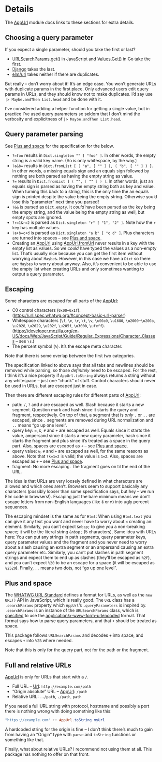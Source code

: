# Details

The [AppUrl][appurl-module] module docs links to these sections for extra details.

## Choosing a query parameter

If you expect a single parameter, should you take the first or last?

- [URLSearchParams.get()] in JavaScript and [Values.Get()] in Go take the first.
- [Django] takes the last.
- [elm/url] takes neither if there are duplicates.

But really – don’t worry about it! It’s an edge case. You won’t generate URLs with duplicate params in the first place. Only advanced users edit query params in URLs, and they should know not to make duplicates. I’d say use `|> Maybe.andThen List.head` and be done with it.

I’ve considered adding a helper function for getting a single value, but in practice I’ve used query parameters so seldom that I don’t mind the verbosity and explicitness of `|> Maybe.andThen List.head`.

## Query parameter parsing

See [Plus and space] for the specification for the below.

- `?=foo` results in `Dict.singleton "" [ "foo" ]`. In other words, the empty string is a valid key name. (So is only whitespace, by the way.)
- `?a&b=` results in `Dict.fromList [ ( "a", [ "" ] ), ( "b", [ "" ] ) ]`. In other words, a missing equals sign and an equals sign followed by nothing are both parsed as having the empty string as value.
- `?=` results in `Dict.fromList [ ( "", [ "" ] ) ]`. In other words, just an equals sign is parsed as having the empty string both as key and value. When turning this back to a string, this is the only time the an equals sign is printed despite the value being the empty string. Otherwise you’d lose this “parameter” next time you parsed!
- `?&&` is parsed as `Dict.empty`. It _could_ have been parsed as the key being the empty string, and the value being the empty string as well, but empty spots are ignored.
- `?r=1&r=2` is parsed as `Dict.singleton "r" [ "1", "2" ]`. Note how the `r` key has multiple values.
- `?a+b=c+d` is parsed as `Dict.singleton "a b" [ "c d" ]`. Plus characters are turned into spaces – see [Plus and space].
- Creating an [AppUrl][appurl-type] using [AppUrl.fromUrl] never results in a key with the empty list as values. So we _could_ have typed the values as a non-empty list. That’s usually nice because you can get the first item without worrying about `Maybe`s. However, in this case we have a `Dict` so there are `Maybe`s to worry about anyway. Also, it’s convenient to be able to use the empty list when creating URLs and only sometimes wanting to output a query parameter.

## Escaping

Some characters are escaped for all parts of the [AppUrl][appurl-type]:

- C0 control characters (`0x00`–`0x1f`). (<https://url.spec.whatwg.org/#concept-basic-url-parser>)
- Whitespace characters (`\f`, `\n`, `\r`, `\t`, `\v`, `\u00a0`, `\u1680`, `\u2000`–`\u200a`, `\u2028`, `\u2029`, `\u202f`, `\u205f`, `\u3000`, `\ufeff`). (<https://developer.mozilla.org/en-US/docs/Web/JavaScript/Guide/Regular_Expressions/Character_Classes> – see `\s`.)
- The percent symbol (`%`). It’s the escape meta character.

Note that there is some overlap between the first two categories.

The specification linked to above says that all tabs and newlines should be removed while parsing, so those _definitely_ need to be escaped. For the rest, I think it’s a nice property if `AppUrl.toString` always returns a string without any whitespace – just one “chunk” of stuff. Control characters should never be used in URLs, but are escaped just in case.

Then there are different escaping rules for different parts of [AppUrl][appurl-type]:

- path: `/`, `?` and `#` are escaped as well. Slash because it starts a new segment. Question mark and hash since it starts the query and fragment, respectively. On top of that, a segment that is _only_ `.` or `..` are escaped, since `.` segments are removed during URL normalization and `..` means “go up one level”.
- query key: `=`, `&`, `#` and `+` are escaped as well. Equals since it starts the value, ampersand since it starts a new query parameter, hash since it starts the fragment and plus since it’s treated as a space in the query part. Also, spaces are escaped as `+` – see [Plus and space].
- query value: `&`, `#` and `+` are escaped as well, for the same reasons as above. Note that `?k=1=2` is valid; the value is `1=2`. Also, spaces are escaped as `+` – see [Plus and space].
- fragment: No more escaping. The fragment goes on til the end of the URL.

The idea is that URLs are very loosely defined in what characters are allowed and which ones aren’t. Browsers seem to support basically any characters (possibly looser than some specification says, but hey – we run Elm code in browsers!). Escaping just the bare minimum means we don’t escape letters from non-English languages (like `ä` or `π`) into ugly percent sequences.

The escaping mindset is the same as for `Html`: When using `Html.text` you can give it any text you want and never have to worry about `<` creating an element. Similarly, you can’t expect `&nbsp;` to give you a non-breaking space; it will be the literal string `&nbsp;` (5 characters). Same idea with URLs here: You can put any strings in path segments, query parameter keys, query parameter values and the fragment and you never need to worry about a slash causing an extra segment or an ampersand causing an extra query parameter etc. Similarly, you can’t put slashes in path segment strings and expect them to end up as slashes (they’ll be escaped as `%2F`), and you can’t expect `%20` to be an escape for a space (it will be escaped as `%2520`). Finally, `..` means two dots, not “go up one level”.

## Plus and space

The [WHATWG URL Standard] defines a format for URLs, as well as the `new URL()` API in JavaScript, which is really good. The `URL` class has a `.searchParams` property which `AppUrl`’s `.queryParameters` is inspired by. `.searchParams` is an instance of the `URLSearchParams` class, which is [specified][urlsearchparams] to use the [application/x-www-form-urlencoded] format. That format says how to parse query parameters, and that `+` should be treated as space.

This package follows `URLSearchParams` and decodes `+` into space, and escapes `+` into `%2B` where needed.

Note that this is only for the query part, not for the path or the fragment.

## Full and relative URLs

[AppUrl][appurl-type] is only for URLs that start with a `/`.

- Full URL – [Url]: `http://example.com/path`
- “Origin absolute” URL – [AppUrl][appurl-type]: `/path`
- Relative URL: `../path`, `./path`, `path`

If you need a full URL string with protocol, hostname and possibly a port there is nothing wrong with doing something like this:

```elm
"https://example.com" ++ AppUrl.toString myUrl
```

A hardcoded string for the origin is fine – I don’t think there’s much to gain from having an “Origin” type with `parse` and `toString` functions or something like that.

Finally, what about relative URLs? I recommend not using them at all. This package has nothing to offer on that front.

[application/x-www-form-urlencoded]: https://url.spec.whatwg.org/#urlencoded-parsing
[appurl-module]: https://package.elm-lang.org/packages/lydell/elm-app-url/1.0.0/AppUrl
[appurl-type]: https://package.elm-lang.org/packages/lydell/elm-app-url/1.0.0/AppUrl#AppUrl
[appurl.fromurl]: https://package.elm-lang.org/packages/lydell/elm-app-url/1.0.0/AppUrl#fromUrl
[django]: https://docs.djangoproject.com/en/4.1/ref/request-response/#django.http.QueryDict.__getitem__
[elm/url]: https://package.elm-lang.org/packages/elm/url/latest
[plus and space]: #plus-and-space
[url]: https://package.elm-lang.org/packages/elm/url/latest/Url#Url
[urlsearchparams.get()]: https://developer.mozilla.org/en-US/docs/Web/API/URLSearchParams/get
[urlsearchparams]: https://url.spec.whatwg.org/#example-constructing-urlsearchparams
[values.get()]: https://pkg.go.dev/net/url#example-Values
[whatwg url standard]: https://url.spec.whatwg.org/#urlencoded-parsing
